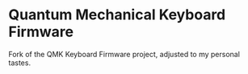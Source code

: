 # Quantum Mechanical Keyboard Firmware

Fork of the QMK Keyboard Firmware project, adjusted to my personal tastes.
